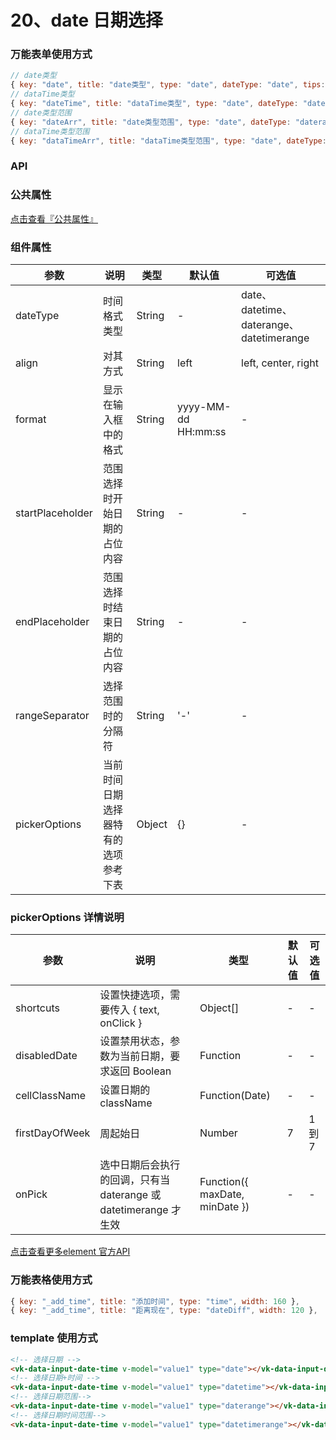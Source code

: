 # 20、date 日期选择

### 万能表单使用方式

```js
// date类型
{ key: "date", title: "date类型", type: "date", dateType: "date", tips: "可选择年月日" },
// dataTime类型
{ key: "dateTime", title: "dataTime类型", type: "date", dateType: "datetime", tips: "可选择年月日时分秒" },
// date类型范围
{ key: "dateArr", title: "date类型范围", type: "date", dateType: "daterange" },
// dataTime类型范围
{ key: "dataTimeArr", title: "dataTime类型范围", type: "date", dateType: "datetimerange" },
```

### API

### 公共属性

[点击查看『公共属性』](https://vkdoc.fsq.pub/admin/components/0%E3%80%81public.html)

### 组件属性

| 参数             | 说明                           | 类型    | 默认值  | 可选值 |
|------------------|-------------------------------|---------|--------|-------|
| dateType            | 时间格式类型 | String  | - | date、datetime、daterange、datetimerange |
| align            | 对其方式 | String  | left | left, center, right  |
| format          | 显示在输入框中的格式 | String  | yyyy-MM-dd HH:mm:ss | - |
| startPlaceholder    | 范围选择时开始日期的占位内容 | String  | - | -  |
| endPlaceholder    | 范围选择时结束日期的占位内容 | String  | - | -  |
| rangeSeparator    | 选择范围时的分隔符 | String  | '-' | - |
| pickerOptions    | 当前时间日期选择器特有的选项参考下表 | Object  | {} | - |

### pickerOptions 详情说明

| 参数             | 说明                           | 类型    | 默认值  | 可选值 |
|------------------|-------------------------------|---------|--------|-------|
| shortcuts            | 设置快捷选项，需要传入 { text, onClick }  | Object[]  | - | - |
| disabledDate            | 设置禁用状态，参数为当前日期，要求返回 Boolean| Function  |- | -  |
| cellClassName          |设置日期的 className | Function(Date)  | - | - |
| firstDayOfWeek    | 周起始日 | Number  | 7 | 1 到 7 |
| onPick    | 选中日期后会执行的回调，只有当 daterange 或 datetimerange 才生效 | Function({ maxDate, minDate })  | - | -  |

[点击查看更多element 官方API](https://element.eleme.cn/#/zh-CN/component/date-picker#ri-qi-ge-shi)


### 万能表格使用方式

```js
{ key: "_add_time", title: "添加时间", type: "time", width: 160 },
{ key: "_add_time", title: "距离现在", type: "dateDiff", width: 120 },
```

### template 使用方式

```html
<!-- 选择日期 -->
<vk-data-input-date-time v-model="value1" type="date"></vk-data-input-date-time>
<!-- 选择日期+时间 -->
<vk-data-input-date-time v-model="value1" type="datetime"></vk-data-input-date-time>
<!-- 选择日期范围-->
<vk-data-input-date-time v-model="value1" type="daterange"></vk-data-input-date-time>
<!-- 选择日期时间范围-->
<vk-data-input-date-time v-model="value1" type="datetimerange"></vk-data-input-date-time>
```
